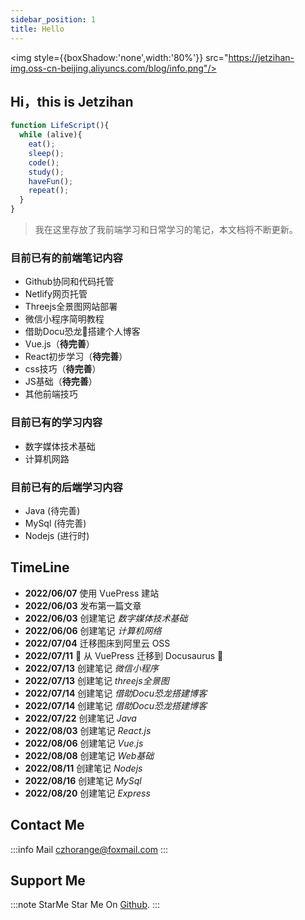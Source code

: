 ```yaml
---
sidebar_position: 1
title: Hello
---
```



<img style={{boxShadow:'none',width:'80%'}} src="https://jetzihan-img.oss-cn-beijing.aliyuncs.com/blog/info.png"/>

## Hi，this is Jetzihan  

```js
function LifeScript(){
  while (alive){
    eat();
    sleep();
    code();
    study();
    haveFun();
    repeat();
  }
}
```

> 我在这里存放了我前端学习和日常学习的笔记，本文档将不断更新。

### 目前已有的**前端笔记内容**  

- Github协同和代码托管
- Netlify网页托管
- Threejs全景图网站部署
- 微信小程序简明教程
- 借助Docu恐龙🦖搭建个人博客  
- Vue.js（**待完善**）
- React初步学习（**待完善**）
- css技巧（**待完善**）
- JS基础（**待完善**）
- 其他前端技巧

### 目前已有的**学习内容**  

- 数字媒体技术基础
- 计算机网路

### 目前已有的**后端学习内容**

- Java (待完善)
- MySql (待完善)
- Nodejs (进行时)

## TimeLine

- **2022/06/07** 使用 VuePress 建站
- **2022/06/03** 发布第一篇文章
- **2022/06/03** 创建笔记 *数字媒体技术基础*
- **2022/06/06** 创建笔记 *计算机网络*
- **2022/07/04** 迁移图床到阿里云 OSS
- **2022/07/11** 🌄 从 VuePress 迁移到 Docusaurus 🎉
- **2022/07/13** 创建笔记 *微信小程序*
- **2022/07/13** 创建笔记 *threejs全景图*
- **2022/07/14** 创建笔记 *借助Docu恐龙搭建博客*
- **2022/07/14** 创建笔记 *借助Docu恐龙搭建博客*
- **2022/07/22** 创建笔记 *Java*
- **2022/08/03** 创建笔记 *React.js*
- **2022/08/06** 创建笔记 *Vue.js*
- **2022/08/08** 创建笔记 *Web基础*
- **2022/08/11** 创建笔记 *Nodejs*
- **2022/08/16** 创建笔记 *MySql*
- **2022/08/20** 创建笔记 *Express*

## Contact Me

:::info Mail
czhorange@foxmail.com
:::

## Support Me

:::note StarMe
Star Me On [Github](https://github.com/inannan423/inannan423.github.io).
:::
